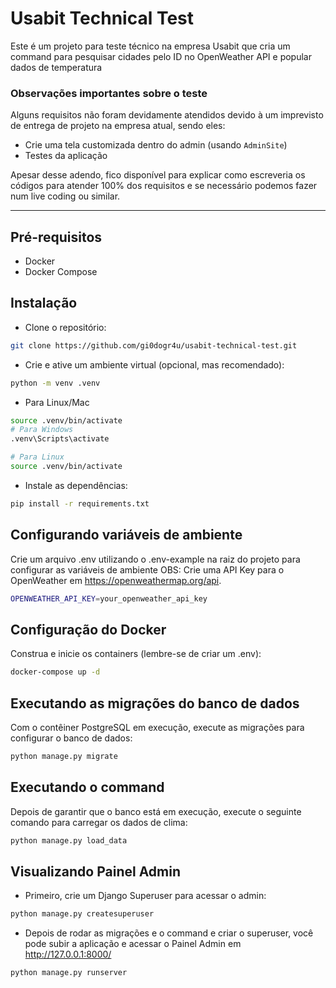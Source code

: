 # Usabit Technical Test
Este é um projeto para teste técnico na empresa Usabit que cria um command para
pesquisar cidades pelo ID no OpenWeather API e popular dados de temperatura

### Observações importantes sobre o teste
Alguns requisitos não foram devidamente atendidos devido à um imprevisto de entrega de projeto na empresa atual, sendo eles:
- Crie uma tela customizada dentro do admin (usando `AdminSite`)
- Testes da aplicação

Apesar desse adendo, fico disponível para explicar como escreveria os códigos para atender 100% dos requisitos 
e se necessário podemos fazer num live coding ou similar. 

***

## Pré-requisitos
- Docker
- Docker Compose

## Instalação
- Clone o repositório:
```bash
git clone https://github.com/gi0dogr4u/usabit-technical-test.git
```

- Crie e ative um ambiente virtual (opcional, mas recomendado):
```bash
python -m venv .venv
```

- Para Linux/Mac
```bash
source .venv/bin/activate  
# Para Windows
.venv\Scripts\activate  

# Para Linux  
source .venv/bin/activate
```

- Instale as dependências:
```bash
pip install -r requirements.txt
```

## Configurando variáveis de ambiente
Crie um arquivo .env utilizando o .env-example na raiz do projeto para configurar as variáveis de ambiente
OBS: Crie uma API Key para o OpenWeather em https://openweathermap.org/api. 

```bash
OPENWEATHER_API_KEY=your_openweather_api_key
```

## Configuração do Docker
Construa e inicie os containers (lembre-se de criar um .env):

```bash
docker-compose up -d 
```

## Executando as migrações do banco de dados
Com o contêiner PostgreSQL em execução, execute as migrações para configurar o banco de dados:

```bash
python manage.py migrate
```

## Executando o command
Depois de garantir que o banco está em execução, execute o seguinte comando para carregar os dados de clima:

```bash
python manage.py load_data
```

## Visualizando Painel Admin
- Primeiro, crie um Django Superuser para acessar o admin:
```bash
python manage.py createsuperuser
```
- Depois de rodar as migrações e o command e criar o superuser, você pode subir a aplicação e acessar o Painel Admin em http://127.0.0.1:8000/
```bash
python manage.py runserver
```


